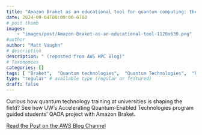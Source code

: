 ```yaml
---
title: "Amazon Braket as an educational tool for quantum computing: the Capstone project at the University of Washington"
date: 2024-09-04T00:00:00-0700
# post thumb
images:
    - "images/post/Amazon-Braket-as-an-educational-tool-1120x630.png"
#author
author: "Matt Vaughn"
# description
description: " (reposted from AWS HPC Blog)"
# Taxonomies
categories: []
tags: [ "Braket",  "Quantum technologies",  "Quantum Technologies",  "hpcblog", ]
type: "regular" # available type (regular or featured)
draft: false
---
```


Curious how quantum technology training at universities is shaping the field? See how UW’s Accelerating Quantum-Enabled Technologies program guided students’ QAOA project with Amazon Braket.

<a href="https://aws.amazon.com/blogs/quantum-computing/amazon-braket-as-an-educational-tool-for-quantum-computing-the-capstone-project-at-the-university-of-washington/" class="btn btn-primary btn-lg active" role="button" aria-pressed="true" style="margin-top: 8px;">Read the Post on the AWS Blog Channel</a>